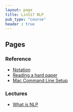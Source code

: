 ```yaml
---
layout: page
title: Lin517 NLP
pub_type: "course"
header : true
---
```


## Pages

### Reference
- [Notation](notation/)
- [Reading a hard paper](reading/)
- [Mac Command Line Setup](macsetup)

### Lectures
- [What is NLP](what_is_nlp/)
